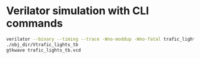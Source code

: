 # Verilator simulation with CLI commands

```bash
verilator --binary --timing --trace -Wno-moddup -Wno-fatal trafic_lights_tb.v trafic_lights.v -top-module trafic_lights_tb 
./obj_dir/Vtrafic_lights_tb
gtkwave trafic_lights_tb.vcd
````

